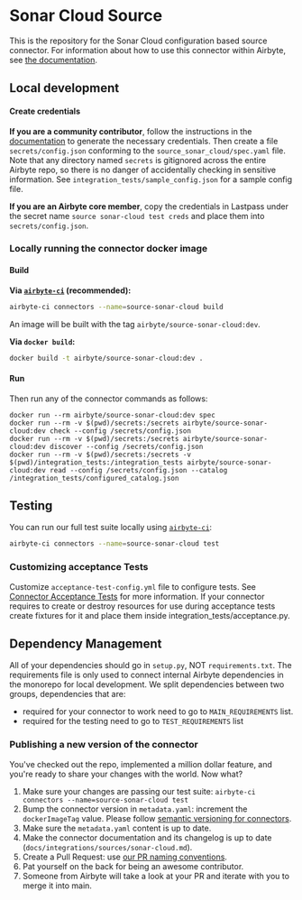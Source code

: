 # Sonar Cloud Source

This is the repository for the Sonar Cloud configuration based source connector.
For information about how to use this connector within Airbyte, see [the documentation](https://docs.airbyte.io/integrations/sources/sonar-cloud).

## Local development

#### Create credentials

**If you are a community contributor**, follow the instructions in the [documentation](https://docs.airbyte.io/integrations/sources/sonar-cloud)
to generate the necessary credentials. Then create a file `secrets/config.json` conforming to the `source_sonar_cloud/spec.yaml` file.
Note that any directory named `secrets` is gitignored across the entire Airbyte repo, so there is no danger of accidentally checking in sensitive information.
See `integration_tests/sample_config.json` for a sample config file.

**If you are an Airbyte core member**, copy the credentials in Lastpass under the secret name `source sonar-cloud test creds`
and place them into `secrets/config.json`.

### Locally running the connector docker image

#### Build

**Via [`airbyte-ci`](https://github.com/airbytehq/airbyte/blob/main/airbyte-ci/connectors/pipelines/README.md) (recommended):**

```bash
airbyte-ci connectors --name=source-sonar-cloud build
```

An image will be built with the tag `airbyte/source-sonar-cloud:dev`.

**Via `docker build`:**

```bash
docker build -t airbyte/source-sonar-cloud:dev .
```

#### Run

Then run any of the connector commands as follows:

```
docker run --rm airbyte/source-sonar-cloud:dev spec
docker run --rm -v $(pwd)/secrets:/secrets airbyte/source-sonar-cloud:dev check --config /secrets/config.json
docker run --rm -v $(pwd)/secrets:/secrets airbyte/source-sonar-cloud:dev discover --config /secrets/config.json
docker run --rm -v $(pwd)/secrets:/secrets -v $(pwd)/integration_tests:/integration_tests airbyte/source-sonar-cloud:dev read --config /secrets/config.json --catalog /integration_tests/configured_catalog.json
```

## Testing

You can run our full test suite locally using [`airbyte-ci`](https://github.com/airbytehq/airbyte/blob/main/airbyte-ci/connectors/pipelines/README.md):

```bash
airbyte-ci connectors --name=source-sonar-cloud test
```

### Customizing acceptance Tests

Customize `acceptance-test-config.yml` file to configure tests. See [Connector Acceptance Tests](https://docs.airbyte.com/connector-development/testing-connectors/connector-acceptance-tests-reference) for more information.
If your connector requires to create or destroy resources for use during acceptance tests create fixtures for it and place them inside integration_tests/acceptance.py.

## Dependency Management

All of your dependencies should go in `setup.py`, NOT `requirements.txt`. The requirements file is only used to connect internal Airbyte dependencies in the monorepo for local development.
We split dependencies between two groups, dependencies that are:

- required for your connector to work need to go to `MAIN_REQUIREMENTS` list.
- required for the testing need to go to `TEST_REQUIREMENTS` list

### Publishing a new version of the connector

You've checked out the repo, implemented a million dollar feature, and you're ready to share your changes with the world. Now what?

1. Make sure your changes are passing our test suite: `airbyte-ci connectors --name=source-sonar-cloud test`
2. Bump the connector version in `metadata.yaml`: increment the `dockerImageTag` value. Please follow [semantic versioning for connectors](https://docs.airbyte.com/contributing-to-airbyte/resources/pull-requests-handbook/#semantic-versioning-for-connectors).
3. Make sure the `metadata.yaml` content is up to date.
4. Make the connector documentation and its changelog is up to date (`docs/integrations/sources/sonar-cloud.md`).
5. Create a Pull Request: use [our PR naming conventions](https://docs.airbyte.com/contributing-to-airbyte/resources/pull-requests-handbook/#pull-request-title-convention).
6. Pat yourself on the back for being an awesome contributor.
7. Someone from Airbyte will take a look at your PR and iterate with you to merge it into main.
